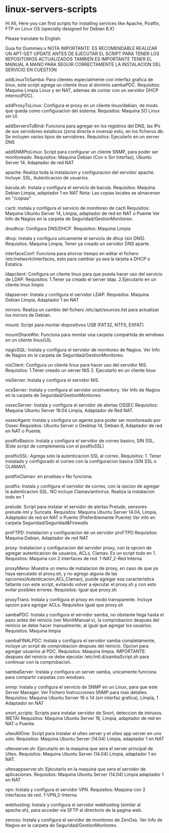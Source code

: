 # linux-servers-scripts
Hi All, Here you can find scripts for installing services like Apache, Postfix, FTP on Linux OS (specially designed for Debian 8.X)

Please translate to English:

Guia for Dummies:v
NOTA IMPORTANTE: ES RECOMENDABLE REALIZAR UN APT-GET UPDATE ANTES DE EJECUTAR EL SCRIPT PARA TENER LOS REPOSITORIOS ACTUALIZADOS
TAMBIEN ES IMPORTANTE TENER EL MANUAL A MANO PARA SEGUIR CORRECTAMENTE LA INSTALACION DEL
SERVICIO EN CUESTION 

addLinuxToSamba: Para clientes especialmente con interfaz grafica de linux, este script agrega un cliente linux al dominio sambaPDC. Requisitos: Maquina Limpia Linux y en NAT, ademas de contar con un servidor DHCP interno(PDC).

addProxyToLinux: Configura el proxy en un cliente linux/debian, de modo que queda como configuracion del sistema. Requisitos: Maquina SO Linux sin UI.

addServersToBind: Funciona para agregar en los registros del DNS, las IPs de sus servidores estaticos (zona directa e inversa) esto, en los ficheros db.
Se incluyen varios tipos de servidores. Requisitos: Ejecutarlo en un server DNS

addSNMPtoLinux: Script para configurar un cliente SNMP, para poder ser monitoreado.
Requisitos: Maquina Debian (Con o Sin Interfaz), Ubuntu Server 14. Adaptador de red NAT

apache: Realiza toda la instalacion y configuracion del servidor apache.
Incluye: SSL, Autenticacion de usuarios.

bacula.sh: Instala y configura el servicio de bacula.
Requisitos: Maquina Debian Limpia, adaptador 1 en NAT
Nota: Las copias locales se almacenan en "/copias"

cacti: Instala y configura el servicio de monitoreo de cacti
Requisitos: Maquina Ubuntu Server 14, Limpia, adaptador de red en NAT o Puente
Ver Info de Nagios en la carpeta de Seguridad/GestionMonitoreo.

dnsdhcp: Configura DNS/DHCP. Requisitos: Maquina Limpia

dhcp: Instala y configura unicamente el servicio de dhcp (sin DNS).
Requisitos: Maquina Limpia, Tener ya creado un servidor DNS aparte.

interfaceConf: Funciona para ahorrar tiempo en editar el fichero /etc/network/interfaces, esto para cambiar ya sea la tarjeta a DHCP o Estatica.

ldapclient: Configura un cliente linux para que pueda hacer uso del servicio de LDAP. Requisitos: 1.Tener ya creado el server ldap. 2.Ejecutarlo en un cliente linux limpio 

ldapserver: Instala y configura el servidor LDAP. 
Requisitos: Maquina Debian Limpia, Adaptador 1 en NAT

mirrors: Realiza un cambio del fichero /etc/apt/sources.list para actualizar
los mirrors de Debian.

mount: Script para montar dispositivos USB (FAT32, NTFS, EXFAT)

mountShareWin: Funciona para montar una carpeta compartida de windows en un cliente linux(UI).

nagioSQL: Instala y configura el servidor de monitoreo de Nagios.
Ver Info de Nagios en la carpeta de Seguridad/GestionMonitoreo.

nisClient: Configura un cliente linux para hacer uso del servidor NIS. Requisitos: 1.Tener creado un server NIS 2. Ejecutarlo en un cliente linux

nisServer: Instala y configura el servidor NIS.

ocsServer: Instala y configura el servidor ocsInventory.
Ver Info de Nagios en la carpeta de Seguridad/GestionMonitoreo.

ossecServer: Instala y configura el servidor de alertas OSSEC
Requisitos: Maquina Ubuntu Server 16.04 Limpia, Adaptador de Red NAT.

ossecAgent: Instala y configura un agente para poder ser monitoreado por Ossec
Requisitos: Ubuntu Server o Desktop 14, Debian 8, Adaptador de red en NAT o Puente.

postfixBasico: Instala y configura el servidor de correo basico, SIN SSL. (Este script de complementa con el postfixSSL) 

postfixSSL: Agrega solo la autenticacion SSL al correo. Requisitos: 1. Tener instalado y configurado el correo con la configuracion basica (SIN SSL o CLAMAV).

postfixClamav: en pruebas:v No funciona.

postfix: Instala y configura el servidor de correo, con la opcion de agregar la autenticacion SSL. NO incluye Clamav/antivirus. Realiza la instalacion todo en 1

prelude: Script para instalar el servidor de alertas Prelude, sensores prelude-lml y Suricata.
Requisitos: Maquina Ubuntu Server 14.04, Limpia, Adaptador de red en NAT o Puente (Preferiblemente Puente) Ver info en carpeta Seguridad/Seguridad&Firewalls

proFTPD: Instalacion y configuracion de un servidor proFTPD
Requisitos: Maquina Debian, Adaptador de red NAT

proxy: Instalacion y configuracion del servidor proxy, con la opcion de agregar autenticacion de usuarios, ACLs, Clamav. Es un script todo en 1.
Requisitos: Maquina con 2 interfaces de red. 1-NAT,2-Red Interna

proxyMenu: Muestra un menu de instalacion de proxy, en caso de que ya haya ejecutado el proxy.sh, y no agrego alguna de las opciones(Autenticacion,ACL,Clamav), puede agregar esa caracteristica faltante con este script, evitando volver a ejecutar el proxy.sh y con esto evitar posibles errores. Requisitos: Igual que proxy.sh

proxyTrans: Instala y configura el proxy en modo transparente. Incluye opcion para agregar ACLs. Requisitos igual que proxy.sh

sambaPDC: Instala y configura el servidor samba, no obstante llega hasta el paso antes del reinicio (ver MontiManual:v), la comprobacion despues del reinicio se debe hacer manualmente, al igual que agregar los usuarios. Requisitos: Maquina limpia

sambaFINALPDC: Instala y configura el servidor samba completamente, incluye un script de comprobacion despues del reinicio. Opcion para agregar usuarios al PDC. Requisitos: Maquina limpia. IMPORTANTE: despues del reinicio se debe ejecutar /etc/init.d/sambaScript.sh para continuar con la comprobacion.

sambaServer: Instala y configura un server samba, unicamente funciona para compartir carpetas con windows.

snmp: Instala y configura el servicio de SNMP en un Linux, para que este Server Manager. Ver Fichero Instrucciones SNMP para mas detalles.
Requisitos: Maquina Ubuntu Server 16 o 14 (sin interfaz grafica), Limpia, 1 Adaptador en NAT

snort_scripts: Scripts para instalar servidor de Snort, deteccion de intrusos. (BETA)
Requisitos: Maquina Ubuntu Server 16, Limpia, adaptador de red en NAT o Puente.

ulteoAllOne: Script para instalar el ulteo server y el ulteo app server en uno solo.
Requisitos: Maquina Ubuntu Server (14.04) Limpia, adaptador 1 en NAT

ulteoserver.sh: Ejecutarlo en la maquina que sera el server principal de Ulteo. Requisitos: Maquina Ubuntu Server (14.04) Limpia, adaptador 1 en NAT.

ulteoappserver.sh: Ejecutarlo en la maquina que sera el servidor de aplicaciones. Requisitos: Maquina Ubuntu Server (14.04) Limpia adaptador 1 en NAT

vpn: Instala y configura el servidor VPN. Requisitos: Maquina con 2 interfaces de red. 1-VPN,2-Interna

webhosting: Instala y configura el servidor webhosting (similar al apache.sh), para acceder via SFTP al directorio de la pagina web. 

zenoss: Instala y configura el servidor de monitoreo de ZenOss.
Ver Info de Nagios en la carpeta de Seguridad/GestionMonitoreo.
